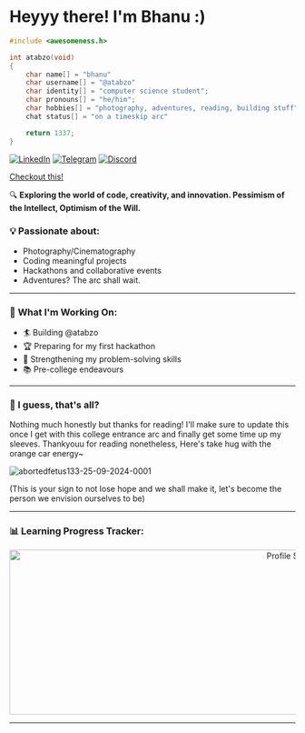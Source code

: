 # Heyyy there! I'm Bhanu :)

```c
#include <awesomeness.h>

int atabzo(void)
{
    char name[] = "bhanu"
    char username[] = "@atabzo"
    char identity[] = "computer science student";
    char pronouns[] = "he/him";
    char hobbies[] = "photography, adventures, reading, building stuff"
    chat status[] = "on a timeskip arc"

    return 1337;
}
```

[![LinkedIn](https://img.shields.io/badge/LinkedIn-0077B5?style=for-the-badge&logo=linkedin&logoColor=white)](https://linkedin.com/in/atabzo) 
[![Telegram](https://img.shields.io/badge/Telegram-2CA5E0?style=for-the-badge&logo=telegram&logoColor=white)](https://t.me/bhanupratapyadav)
[![Discord](https://img.shields.io/badge/Discord-7289DA?style=for-the-badge&logo=discord&logoColor=white)](https://discord.com/users/818855965842472992)

[Checkout this!](https://bento.me/atabzopixels)

🔍 **Exploring the world of code, creativity, and innovation. Pessimism of the Intellect, Optimism of the Will.**  

### 💡 **Passionate about:**  
- Photography/Cinematography
- Coding meaningful projects
- Hackathons and collaborative events
- Adventures? The arc shall wait.

---

### 🔧 **What I'm Working On:**  

- 🏄 Building @atabzo
- 🏆 Preparing for my first hackathon  
- 🌱 Strengthening my problem-solving skills  
- 📚 Pre-college endeavours 


---

### 🦅 I guess, that's all?
Nothing much honestly but thanks for reading! I'll make sure to update this once I get with this college entrance arc and finally get some time up my sleeves. Thankyouu for reading nonetheless, Here's take hug with the orange car energy~

![abortedfetus133-25-09-2024-0001](https://github.com/user-attachments/assets/44dfeee7-b5de-412c-8b03-a3d5e7c3f54c)

(This is your sign to not lose hope and we shall make it, let's become the person we envision ourselves to be)

---

### 📊 **Learning Progress Tracker:**  
<p align="center">
  <img src="https://github-profile-summary-cards.vercel.app/api/cards/profile-details?username=atabzo&theme=tokyonight" width="1000" height="290" alt="Profile Summary"/>
</p>

---


